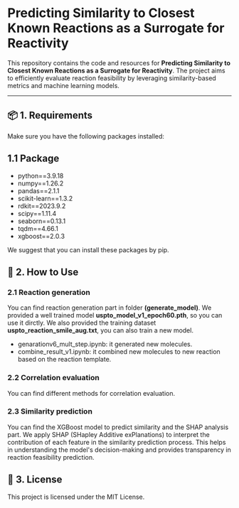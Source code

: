 # Predicting Similarity to Closest Known Reactions as a Surrogate for Reactivity

This repository contains the code and resources for **Predicting Similarity to Closest Known Reactions as a Surrogate for Reactivity**. The project aims to efficiently evaluate reaction feasibility by leveraging similarity-based metrics and machine learning models.

---

## 📦 1. Requirements
Make sure you have the following packages installed:
## 1.1 Package
* python==3.9.18  
* numpy==1.26.2  
* pandas==2.1.1 
* scikit-learn==1.3.2  
* rdkit==2023.9.2
* scipy==1.11.4
* seaborn==0.13.1
* tqdm==4.66.1
* xgboost==2.0.3

We suggest that you can install these packages by pip.

## 🚀 2. How to Use
### 2.1 Reaction generation
You can find reaction generation part in folder **(generate_model)**. We provided a well trained model **uspto_model_v1_epoch60.pth**, so you can use it dirctly. We also provided the training dataset **uspto_reaction_smile_aug.txt**, you can also train a new model.
* genarationv6_mult_step.ipynb: it generated new molecules.
* combine_result_v1.ipynb: it combined new molecules to new reaction based on the reaction template.

### 2.2 Correlation evaluation
You can find different methods for correlation evaluation.

### 2.3 Similarity prediction
You can find the XGBoost model to predict similarity and the SHAP analysis part. We apply SHAP (SHapley Additive exPlanations) to interpret the contribution of each feature in the similarity prediction process. This helps in understanding the model's decision-making and provides transparency in reaction feasibility prediction.

## 📄 3. License
This project is licensed under the MIT License.



